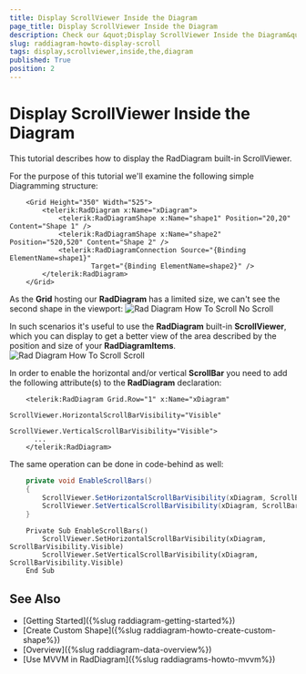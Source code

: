 ```yaml
---
title: Display ScrollViewer Inside the Diagram
page_title: Display ScrollViewer Inside the Diagram
description: Check our &quot;Display ScrollViewer Inside the Diagram&quot; documentation article for the RadDiagram {{ site.framework_name }} control.
slug: raddiagram-howto-display-scroll
tags: display,scrollviewer,inside,the,diagram
published: True
position: 2
---
```


# Display ScrollViewer Inside the Diagram

This tutorial describes how to display the RadDiagram built-in ScrollViewer.

For the purpose of this tutorial we'll examine the following simple Diagramming structure:


```XAML
    <Grid Height="350" Width="525">
        <telerik:RadDiagram x:Name="xDiagram">
            <telerik:RadDiagramShape x:Name="shape1" Position="20,20" Content="Shape 1" />
            <telerik:RadDiagramShape x:Name="shape2" Position="520,520" Content="Shape 2" />
            <telerik:RadDiagramConnection Source="{Binding ElementName=shape1}"
                    Target="{Binding ElementName=shape2}" />
        </telerik:RadDiagram>
    </Grid>		  
```

As the __Grid__ hosting our __RadDiagram__ has a limited size, we can't see the second shape in the viewport:
![Rad Diagram How To Scroll No Scroll](images/RadDiagram_HowTo_Scroll_NoScroll.png)

In such scenarios it's useful to use the __RadDiagram__ built-in __ScrollViewer__, which you can display to get a better view of the area described by the position and size of your __RadDiagramItems__. 
![Rad Diagram How To Scroll Scroll](images/RadDiagram_HowTo_Scroll_Scroll.png)

In order to enable the horizontal and/or vertical __ScrollBar__ you need to add the following attribute(s) to the __RadDiagram__ declaration:		


```XAML
    <telerik:RadDiagram Grid.Row="1" x:Name="xDiagram" 
                        ScrollViewer.HorizontalScrollBarVisibility="Visible" 
                        ScrollViewer.VerticalScrollBarVisibility="Visible">
      ...
    </telerik:RadDiagram>		  
```

The same operation can be done in code-behind as well:


```C#
    private void EnableScrollBars()
    {
        ScrollViewer.SetHorizontalScrollBarVisibility(xDiagram, ScrollBarVisibility.Visible);
        ScrollViewer.SetVerticalScrollBarVisibility(xDiagram, ScrollBarVisibility.Visible);
    }		  
```
		  

```VB.NET
    Private Sub EnableScrollBars()
        ScrollViewer.SetHorizontalScrollBarVisibility(xDiagram, ScrollBarVisibility.Visible)
        ScrollViewer.SetVerticalScrollBarVisibility(xDiagram, ScrollBarVisibility.Visible)
    End Sub		
```

## See Also
 * [Getting Started]({%slug raddiagram-getting-started%})
 * [Create Custom Shape]({%slug raddiagram-howto-create-custom-shape%})
 * [Overview]({%slug raddiagram-data-overview%})
 * [Use MVVM in RadDiagram]({%slug raddiagrams-howto-mvvm%})